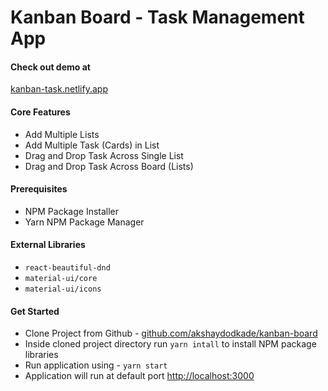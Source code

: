 # Kanban Board - Task Management App

#### Check out demo at
[kanban-task.netlify.app](kanban-task.netlify.app)

#### Core Features
* Add Multiple Lists
* Add Multiple Task (Cards) in List
* Drag and Drop Task Across Single List
* Drag and Drop Task Across Board (Lists)
 
#### Prerequisites
* NPM Package Installer
* Yarn NPM Package Manager

#### External Libraries
* `react-beautiful-dnd`
* `material-ui/core`
* `material-ui/icons`

#### Get Started
* Clone Project from Github - [github.com/akshaydodkade/kanban-board](https://github.com/akshaydodkade/kanban-board)
* Inside cloned project directory run `yarn intall` to install NPM package libraries
* Run application using - `yarn start`
* Application will run at default port [http://localhost:3000](http://localhost:3000)